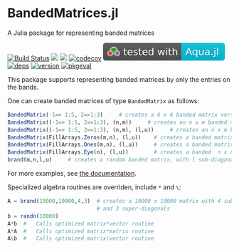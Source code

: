 # BandedMatrices.jl
A Julia package for representing banded matrices

[![Build Status](https://github.com/JuliaLinearAlgebra/BandedMatrices.jl/workflows/CI/badge.svg)](https://github.com/JuliaLinearAlgebra/BandedMatrices.jl/actions)
[![](https://img.shields.io/badge/docs-stable-blue.svg)](https://JuliaLinearAlgebra.github.io/BandedMatrices.jl/stable)
[![](https://img.shields.io/badge/docs-dev-blue.svg)](https://JuliaLinearAlgebra.github.io/BandedMatrices.jl/dev)
[![codecov](https://codecov.io/gh/JuliaLinearAlgebra/BandedMatrices.jl/branch/master/graph/badge.svg)](https://codecov.io/gh/JuliaLinearAlgebra/BandedMatrices.jl)
[![Aqua QA](https://raw.githubusercontent.com/JuliaTesting/Aqua.jl/master/badge.svg)](https://github.com/JuliaTesting/Aqua.jl)
[![deps](https://juliahub.com/docs/General/BandedMatrices/stable/deps.svg)](https://juliahub.com/ui/Packages/General/BandedMatrices?t=2)
[![version](https://juliahub.com/docs/General/BandedMatrices/stable/version.svg)](https://juliahub.com/ui/Packages/General/BandedMatrices)
[![pkgeval](https://juliaci.github.io/NanosoldierReports/pkgeval_badges/B/BandedMatrices.svg
)](https://juliaci.github.io/NanosoldierReports/pkgeval_badges/report.html)


This package supports representing banded matrices by only the entries on the
bands.

One can create banded matrices of type `BandedMatrix` as follows:

```julia
BandedMatrix(-1=> 1:5, 2=>1:3)     # creates a 6 x 6 banded matrix version of diagm(-1=> 1:5, 2=>1:3)
BandedMatrix((-1=> 1:5, 2=>1:3), (n,m))     # creates an n x m banded matrix with 1 sub-diagonals and u super-diagonals with the specified diagonals
BandedMatrix((-1=> 1:5, 2=>1:3), (n,m), (l,u))     # creates an n x m banded matrix with l sub-diagonals and u super-diagonals with the specified diagonals
BandedMatrix(FillArrays.Zeros(m,n), (l,u))    # creates a banded matrix of zeros, with l sub-diagonals and u super-diagonals
BandedMatrix(FillArrays.Ones(m,n), (l,u))     # creates a banded matrix of ones, with l sub-diagonals and u super-diagonals
BandedMatrix(FillArrays.Eye(n), (l,u))        # creates a banded  n x n identity matrix, with l sub-diagonals and u super-diagonals
brand(m,n,l,u)     # creates a random banded matrix, with l sub-diagonals and u super-diagonals
```
For more examples, see [the documentation](https://julialinearalgebra.github.io/BandedMatrices.jl/dev/#Creating-banded-matrices).

Specialized algebra routines are overriden, include `*` and `\`:

```julia
A = brand(10000,10000,4,3)  # creates a 10000 x 10000 matrix with 4 sub-diagonals
                            # and 3 super-diagonals
b = randn(10000)
A*b  #   Calls optimized matrix*vector routine
A*A  #   Calls optimized matrix*matrix routine
A\b  #   Calls optimized matrix\vector routine
```
